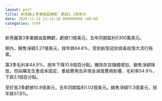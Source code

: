 ```yaml
---
layout: post
title: 新秀麗上季業績盈轉虧　虧損1.1億美元
date: 2020-11-12 23:14:28.000000000 +08:00
categories: rthk
---
```


新秀麗第3季業績由盈轉虧，虧損1.1億美元，去年同期盈利5300萬美元。

期內，銷售淨額3.27億美元，按年跌64.6%，受到新型冠狀病毒疫情大流行拖累。

第3季毛利率44.9%，按年下降10.8個百分點。撇除存貨儲備增加、銷售淨額降低，但採購及生產成本固定、重組費用及非現金減值費用影響，毛利率54.9%，下跌3.1個百分點。

至於首3季虧損10.8億美元，去年同期盈利1.02億美元。銷售淨額11.3億美元，按年跌57.8%。
